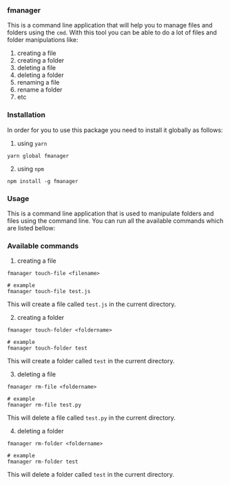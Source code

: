 ### fmanager

This is a command line application that will help you to manage files and folders using the `cmd`. With this tool you can be able to do a lot of files and folder manipulations like:

1. creating a file
2. creating a folder
3. deleting a file
4. deleting a folder
5. renaming a file
6. rename a folder
7. etc

### Installation

In order for you to use this package you need to install it globally as follows:

1. using `yarn`

```shell
yarn global fmanager
```

2. using `npm`

```shell
npm install -g fmanager
```

### Usage

This is a command line application that is used to manipulate folders and files using the command line. You can run all the available commands which are listed bellow:

### Available commands

1. creating a file

```shell
fmanager touch-file <filename>

# example
fmanager touch-file test.js
```

This will create a file called `test.js` in the current directory.

2. creating a folder

```shell
fmanager touch-folder <foldername>

# example
fmanager touch-folder test
```

This will create a folder called `test` in the current directory.

3. deleting a file

```shell
fmanager rm-file <foldername>

# example
fmanager rm-file test.py
```

This will delete a file called `test.py` in the current directory.

4. deleting a folder

```shell
fmanager rm-folder <foldername>

# example
fmanager rm-folder test
```

This will delete a folder called `test` in the current directory.
